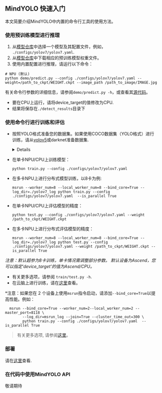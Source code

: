 ## MindYOLO 快速入门

本文简要介绍MindYOLO中内置的命令行工具的使用方法。

### 使用预训练模型进行推理

1. 从[模型仓库](benchmark_results.md)中选择一个模型及其配置文件，例如， `./configs/yolov7/yolov7.yaml`.
2. 从[模型仓库](benchmark_results.md)中下载相应的预训练模型权重文件。
3. 使用内置配置进行推理，请运行以下命令：

```shell
# NPU (默认)
python demo/predict.py --config ./configs/yolov7/yolov7.yaml --weight=/path_to_ckpt/WEIGHT.ckpt --image_path /path_to_image/IMAGE.jpg
```

有关命令行参数的详细信息，请参阅`demo/predict.py -h`，或查看其[源代码](https://github.com/mindspore-lab/mindyolo/blob/master/deploy/predict.py)。

* 要在CPU上运行，请将device_target的值修改为CPU.
* 结果将保存在`./detect_results`目录下

### 使用命令行进行训练和评估

* 按照YOLO格式准备您的数据集。如果使用COCO数据集（YOLO格式）进行训练，请从[yolov5](https://github.com/ultralytics/yolov5)或darknet准备数据集.
  
  <details onclose>

  ```text
    coco/
      {train,val}2017.txt
      annotations/
        instances_{train,val}2017.json
      images/
        {train,val}2017/
            00000001.jpg
            ...
            # image files that are mentioned in the corresponding train/val2017.txt
      labels/
        {train,val}2017/
            00000001.txt
            ...
            # label files that are mentioned in the corresponding train/val2017.txt
  ```
  </details>

* 在单卡NPU/CPU上训练模型：

  ```shell
  python train.py --config ./configs/yolov7/yolov7.yaml 
  ```
* 在多卡NPU上进行分布式模型训练，以8卡为例:
  ```shell
  msrun --worker_num=8 --local_worker_num=8 --bind_core=True --log_dir=./yolov7_log python train.py --config ./configs/yolov7/yolov7.yaml  --is_parallel True
  ```
* 在单卡NPU/CPU上评估模型的精度：

  ```shell
  python test.py --config ./configs/yolov7/yolov7.yaml --weight /path_to_ckpt/WEIGHT.ckpt
  ```
* 在多卡NPU上进行分布式评估模型的精度：

  ```shell
  msrun --worker_num=8 --local_worker_num=8 --bind_core=True --log_dir=./yolov7_log python test.py --config ./configs/yolov7/yolov7.yaml --weight /path_to_ckpt/WEIGHT.ckpt --is_parallel True
  ```
  
*注意：默认超参为8卡训练，单卡情况需调整部分参数。 默认设备为Ascend，您可以指定'device_target'的值为Ascend/CPU。*
* 有关更多选项，请参阅 `train/test.py -h`.
* 在云脑上进行训练，请在[这里](./tutorials/cloud/modelarts_CN.md)查看。

*注意：如果您在 2 个设备上使用`msrun`指令启动，请添加`--bind_core=True`以提高性能。例如：
```
  msrun --bind_core=True --worker_num=2--local_worker_num=2 --master_port=8118 \
        --log_dir=msrun_log --join=True --cluster_time_out=300 \
        python train.py --config ./configs/yolov7/yolov7.yaml  --is_parallel True
```
> 有关更多选项, 请参阅[这里](https://www.mindspore.cn/tutorials/experts/zh-CN/r2.3.1/parallel/startup_method.html)。

### 部署

请在[这里](./deploy/README.md)查看.


### 在代码中使用MindYOLO API


敬请期待



